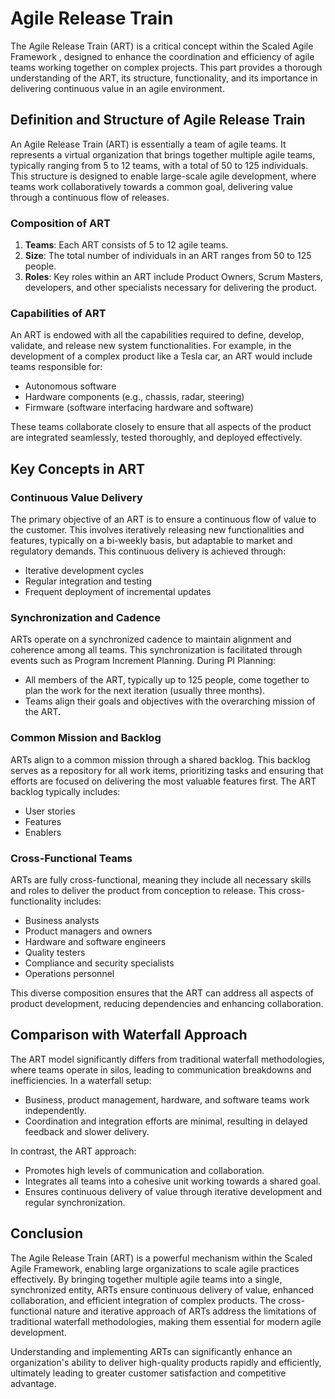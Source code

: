 # Agile Release Train

The Agile Release Train (ART) is a critical concept within the Scaled Agile Framework , designed to enhance the coordination and efficiency of agile teams working together on complex projects. This part provides a thorough understanding of the ART, its structure, functionality, and its importance in delivering continuous value in an agile environment.

## Definition and Structure of Agile Release Train

An Agile Release Train (ART) is essentially a team of agile teams. It represents a virtual organization that brings together multiple agile teams, typically ranging from 5 to 12 teams, with a total of 50 to 125 individuals. This structure is designed to enable large-scale agile development, where teams work collaboratively towards a common goal, delivering value through a continuous flow of releases.

### Composition of ART

1. **Teams**: Each ART consists of 5 to 12 agile teams.
2. **Size**: The total number of individuals in an ART ranges from 50 to 125 people.
3. **Roles**: Key roles within an ART include Product Owners, Scrum Masters, developers, and other specialists necessary for delivering the product.

### Capabilities of ART

An ART is endowed with all the capabilities required to define, develop, validate, and release new system functionalities. For example, in the development of a complex product like a Tesla car, an ART would include teams responsible for:

- Autonomous software
- Hardware components (e.g., chassis, radar, steering)
- Firmware (software interfacing hardware and software)

These teams collaborate closely to ensure that all aspects of the product are integrated seamlessly, tested thoroughly, and deployed effectively.

## Key Concepts in ART

### Continuous Value Delivery

The primary objective of an ART is to ensure a continuous flow of value to the customer. This involves iteratively releasing new functionalities and features, typically on a bi-weekly basis, but adaptable to market and regulatory demands. This continuous delivery is achieved through:

- Iterative development cycles
- Regular integration and testing
- Frequent deployment of incremental updates

### Synchronization and Cadence

ARTs operate on a synchronized cadence to maintain alignment and coherence among all teams. This synchronization is facilitated through events such as Program Increment  Planning. During PI Planning:

- All members of the ART, typically up to 125 people, come together to plan the work for the next iteration (usually three months).
- Teams align their goals and objectives with the overarching mission of the ART.

### Common Mission and Backlog

ARTs align to a common mission through a shared backlog. This backlog serves as a repository for all work items, prioritizing tasks and ensuring that efforts are focused on delivering the most valuable features first. The ART backlog typically includes:

- User stories
- Features
- Enablers

### Cross-Functional Teams

ARTs are fully cross-functional, meaning they include all necessary skills and roles to deliver the product from conception to release. This cross-functionality includes:

- Business analysts
- Product managers and owners
- Hardware and software engineers
- Quality testers
- Compliance and security specialists
- Operations personnel

This diverse composition ensures that the ART can address all aspects of product development, reducing dependencies and enhancing collaboration.

## Comparison with Waterfall Approach

The ART model significantly differs from traditional waterfall methodologies, where teams operate in silos, leading to communication breakdowns and inefficiencies. In a waterfall setup:

- Business, product management, hardware, and software teams work independently.
- Coordination and integration efforts are minimal, resulting in delayed feedback and slower delivery.

In contrast, the ART approach:

- Promotes high levels of communication and collaboration.
- Integrates all teams into a cohesive unit working towards a shared goal.
- Ensures continuous delivery of value through iterative development and regular synchronization.

## Conclusion

The Agile Release Train (ART) is a powerful mechanism within the Scaled Agile Framework, enabling large organizations to scale agile practices effectively. By bringing together multiple agile teams into a single, synchronized entity, ARTs ensure continuous delivery of value, enhanced collaboration, and efficient integration of complex products. The cross-functional nature and iterative approach of ARTs address the limitations of traditional waterfall methodologies, making them essential for modern agile development.

Understanding and implementing ARTs can significantly enhance an organization's ability to deliver high-quality products rapidly and efficiently, ultimately leading to greater customer satisfaction and competitive advantage.
